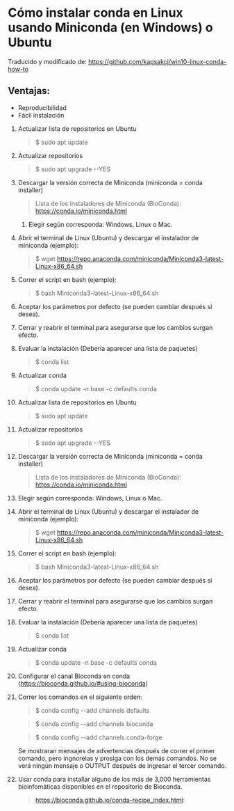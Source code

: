 # Cómo instalar conda en Linux usando Miniconda (en Windows) o Ubuntu
Traducido y modificado de: https://github.com/kapsakcj/win10-linux-conda-how-to
## Ventajas:

 - Reproducibilidad
 - Fácil instalación

1. Actualizar lista de  repositorios en Ubuntu
	> $ sudo apt update
1. Actualizar repositorios
	> $ sudo apt upgrade --YES
1. Descargar la versión correcta de Miniconda (miniconda = conda installer) 
	> Lista de los instaladores de Miniconda (BioConda): https://conda.io/miniconda.html
	1. Elegir según corresponda: Windows, Linux o Mac.
1. Abrir el terminal de Linux (Ubuntu) y descargar el instalador de miniconda (ejemplo):
	>$ wget https://repo.anaconda.com/miniconda/Miniconda3-latest-Linux-x86_64.sh
1. Correr el script en bash (ejemplo):
	>$ bash Miniconda3-latest-Linux-x86_64.sh
1. Aceptar los parámetros por defecto (se pueden cambiar después si desea).
1. Cerrar y reabrir el terminal para asegurarse que los cambios surgan efecto.
1. Evaluar la instalación (Debería aparecer una lista de paquetes)
	> $ conda list
1. Actualizar conda
	> $ conda update -n base -c  defaults conda
1. Actualizar lista de  repositorios en Ubuntu
	> $ sudo apt update
1. Actualizar repositorios
	> $ sudo apt upgrade --YES
1. Descargar la versión correcta de Miniconda (miniconda = conda installer) 
	> Lista de los instaladores de Miniconda (BioConda): https://conda.io/miniconda.html
1. Elegir según corresponda: Windows, Linux o Mac.
1. Abrir el terminal de Linux (Ubuntu) y descargar el instalador de miniconda (ejemplo):
	>$ wget https://repo.anaconda.com/miniconda/Miniconda3-latest-Linux-x86_64.sh
1. Correr el script en bash (ejemplo):
	>$ bash Miniconda3-latest-Linux-x86_64.sh
1. Aceptar los parámetros por defecto (se pueden cambiar después si desea).
1. Cerrar y reabrir el terminal para asegurarse que los cambios surgan efecto.
1. Evaluar la instalación (Debería aparecer una lista de paquetes)
	> $ conda list
1. Actualizar conda
	> $ conda update -n base -c  defaults conda
1. Configurar el canal Bioconda en conda (https://bioconda.github.io/#using-bioconda)
1. Correr los comandos en el siguiente orden:
	> $ conda config --add channels defaults

	> $ conda config --add channels bioconda

	> $ conda config --add channels conda-forge

	Se mostraran mensajes de advertencias después de correr el primer comando, pero ingnorelas y prosiga con los demás comandos.
	No se verá ningún mensaje o OUTPUT después de ingresar el tercer comando.
1. Usar conda para installar alguno de los más de 3,000 herramientas bioinfomáticas disponibles en el repositorio de Bioconda.
	> https://bioconda.github.io/conda-recipe_index.html:

